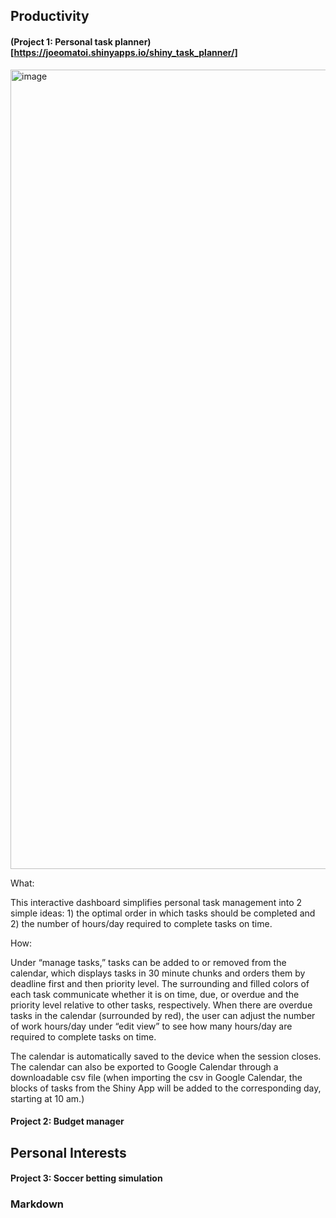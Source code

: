 ## Productivity

#### (Project 1: Personal task planner)[https://joeomatoi.shinyapps.io/shiny_task_planner/]

<img width="1279" alt="image" src="https://user-images.githubusercontent.com/102631336/178034258-537d24cd-9d98-41fc-a284-fa815d83d919.png">


What:

This interactive dashboard simplifies personal task management into 2 simple ideas: 1) the optimal order in which tasks should be completed and 2) the number of hours/day required to complete tasks on time.

How:

Under “manage tasks,” tasks can be added to or removed from the calendar, which displays tasks in 30 minute chunks and orders them by deadline first and then priority level. The surrounding and filled colors of each task communicate whether it is on time, due, or overdue and the priority level relative to other tasks, respectively. When there are overdue tasks in the calendar (surrounded by red), the user can adjust the number of work hours/day under “edit view” to see how many hours/day are required to complete tasks on time.

The calendar is automatically saved to the device when the session closes. The calendar can also be exported to Google Calendar through a downloadable csv file (when importing the csv in Google Calendar, the blocks of tasks from the Shiny App will be added to the corresponding day, starting at 10 am.)





#### Project 2: Budget manager

## Personal Interests

#### Project 3: Soccer betting simulation



### Markdown


